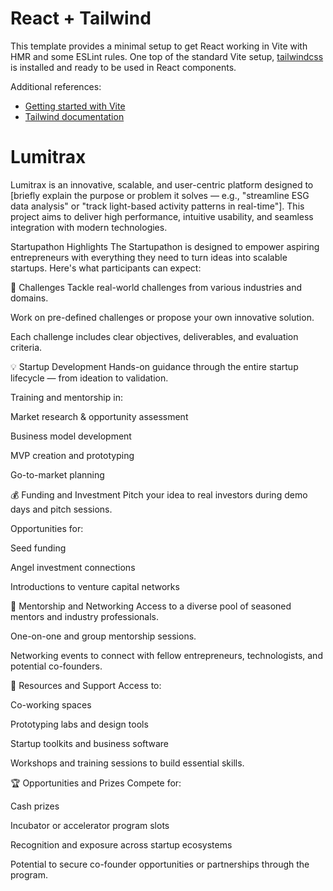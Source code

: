 # React + Tailwind

This template provides a minimal setup to get React working in Vite with HMR and some ESLint rules. One top of the standard Vite setup, [tailwindcss](https://tailwindcss.com/) is installed and ready to be used in React components.

Additional references:

- [Getting started with Vite](https://vitejs.dev/guide/)
- [Tailwind documentation](https://tailwindcss.com/docs/installation)
# Lumitrax

Lumitrax is an innovative, scalable, and user-centric platform designed to [briefly explain the purpose or problem it solves — e.g., "streamline ESG data analysis" or "track light-based activity patterns in real-time"]. This project aims to deliver high performance, intuitive usability, and seamless integration with modern technologies.

 Startupathon Highlights
The Startupathon is designed to empower aspiring entrepreneurs with everything they need to turn ideas into scalable startups. Here's what participants can expect:

🎯 Challenges
Tackle real-world challenges from various industries and domains.

Work on pre-defined challenges or propose your own innovative solution.

Each challenge includes clear objectives, deliverables, and evaluation criteria.

💡 Startup Development
Hands-on guidance through the entire startup lifecycle — from ideation to validation.

Training and mentorship in:

Market research & opportunity assessment

Business model development

MVP creation and prototyping

Go-to-market planning

💰 Funding and Investment
Pitch your idea to real investors during demo days and pitch sessions.

Opportunities for:

Seed funding

Angel investment connections

Introductions to venture capital networks

👥 Mentorship and Networking
Access to a diverse pool of seasoned mentors and industry professionals.

One-on-one and group mentorship sessions.

Networking events to connect with fellow entrepreneurs, technologists, and potential co-founders.

🧰 Resources and Support
Access to:

Co-working spaces

Prototyping labs and design tools

Startup toolkits and business software

Workshops and training sessions to build essential skills.

🏆 Opportunities and Prizes
Compete for:

Cash prizes

Incubator or accelerator program slots

Recognition and exposure across startup ecosystems

Potential to secure co-founder opportunities or partnerships through the program.

